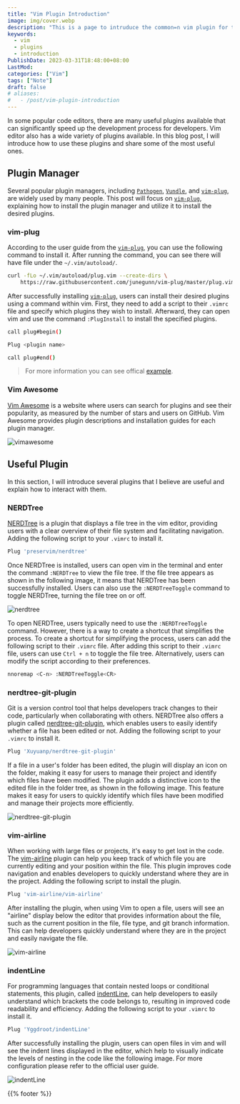 ```yaml
---
title: "Vim Plugin Introduction"
image: img/cover.webp
description: "This is a page to intruduce the common=n vim plugin for the software developer."
keywords:
  - vim
  - plugins
  - introduction
PublishDate: 2023-03-31T18:48:00+08:00
LastMod: 
categories: ["Vim"]
tags: ["Note"]
draft: false
# aliases:
#   - /post/vim-plugin-introduction
---
```


In some popular code editors, there are many useful plugins available that can significantly speed up the development process for developers. Vim editor also has a wide variety of plugins available. In this blog post, I will introduce how to use these plugins and share some of the most useful ones.

## Plugin Manager

Several popular plugin managers, including [`Pathogen`](https://github.com/tpope/vim-pathogen), [`Vundle`](https://github.com/VundleVim/Vundle.vim), and [`vim-plug`](https://github.com/junegunn/vim-plug), are widely used by many people. This post will focus on [`vim-plug`](https://github.com/junegunn/vim-plug), explaining how to install the plugin manager and utilize it to install the desired plugins.

### vim-plug

According to the user guide from the [`vim-plug`](https://github.com/junegunn/vim-plug), you can use the following command to install it. After running the command, you can see there will have file under the `~/.vim/autoload/`.

```bash
curl -fLo ~/.vim/autoload/plug.vim --create-dirs \
    https://raw.githubusercontent.com/junegunn/vim-plug/master/plug.vim
```

After successfully installing [`vim-plug`](https://github.com/junegunn/vim-plug), users can install their desired plugins using a command within vim. First, they need to add a script to their `.vimrc` file and specify which plugins they wish to install. Afterward, they can open vim and use the command `:PlugInstall` to install the specified plugins.

```bash
call plug#begin()

Plug <plugin name>

call plug#end()
```

> For more information you can see offical [example](https://github.com/junegunn/vim-plug#example).

### Vim Awesome

[Vim Awesome](https://vimawesome.com/) is a website where users can search for plugins and see their popularity, as measured by the number of stars and users on GitHub. Vim Awesome provides plugin descriptions and installation guides for each plugin manager.

![vimawesome](img/vimawesome.webp)

## Useful Plugin

In this section, I will introduce several plugins that I believe are useful and explain how to interact with them.

### NERDTree

[NERDTree](https://github.com/preservim/nerdtree) is a plugin that displays a file tree in the vim editor, providing users with a clear overview of their file system and facilitating navigation. Adding the following script to your `.vimrc` to install it.

```bash
Plug 'preservim/nerdtree'
```

Once NERDTree is installed, users can open vim in the terminal and enter the command `:NERDTree` to view the file tree. If the file tree appears as shown in the following image, it means that NERDTree has been successfully installed. Users can also use the `:NERDTreeToggle` command to toggle NERDTree, turning the file tree on or off.

![nerdtree](img/nerdtree.webp)

To open NERDTree, users typically need to use the `:NERDTreeToggle` command. However, there is a way to create a shortcut that simplifies the process. To create a shortcut for simplifying the process, users can add the following script to their `.vimrc` file. After adding this script to their `.vimrc` file, users can use `Ctrl + n` to toggle the file tree. Alternatively, users can modify the script according to their preferences.

```bash
nnoremap <C-n> :NERDTreeToggle<CR>
```

### nerdtree-git-plugin

Git is a version control tool that helps developers track changes to their code, particularly when collaborating with others. NERDTree also offers a plugin called [nerdtree-git-plugin](https://github.com/Xuyuanp/nerdtree-git-plugin), which enables users to easily identify whether a file has been edited or not. Adding the following script to your `.vimrc` to install it.

```bash
Plug 'Xuyuanp/nerdtree-git-plugin'
```

If a file in a user's folder has been edited, the plugin will display an icon on the folder, making it easy for users to manage their project and identify which files have been modified. The plugin adds a distinctive icon to the edited file in the folder tree, as shown in the following image. This feature makes it easy for users to quickly identify which files have been modified and manage their projects more efficiently.

![nerdtree-git-plugin](img/nerdtree-git-plugin.webp)

### vim-airline

When working with large files or projects, it's easy to get lost in the code. The [vim-airline](https://github.com/vim-airline/vim-airline) plugin can help you keep track of which file you are currently editing and your position within the file. This plugin improves code navigation and enables developers to quickly understand where they are in the project. Adding the following script to install the plugin.

```bash
Plug 'vim-airline/vim-airline'
```

After installing the plugin, when using Vim to open a file, users will see an "airline" display below the editor that provides information about the file, such as the current position in the file, file type, and git branch information. This can help developers quickly understand where they are in the project and easily navigate the file.

![vim-airline](img/vim-airline.webp)

### indentLine

For programming languages that contain nested loops or conditional statements, this plugin, called [indentLine](https://github.com/Yggdroot/indentLine), can help developers to easily understand which brackets the code belongs to, resulting in improved code readability and efficiency. Adding the following script to your `.vimrc` to install it.

```bash
Plug 'Yggdroot/indentLine'
```

After successfully installing the plugin, users can open files in vim and will see the indent lines displayed in the editor, which help to visually indicate the levels of nesting in the code like the following image. For more configuration please refer to the official user guide.

![indentLine](img/indentLine.webp)

{{% footer %}}
